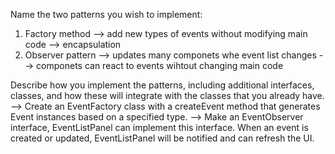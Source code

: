 Name the two patterns you wish to implement:
1. Factory method --> add new types of events without modifying main code --> encapsulation
2. Observer pattern --> updates many componets whe event list changes --> componets can react to events wihtout changing main code

Describe how you implement the patterns, including additional interfaces, classes, and how these will integrate with the classes that you already have.
-->  Create an EventFactory class with a createEvent method that generates Event instances based on a specified type. 
--> Make an EventObserver interface, EventListPanel can implement this interface. When an event is created or updated, EventListPanel will be notified and can refresh the UI.
